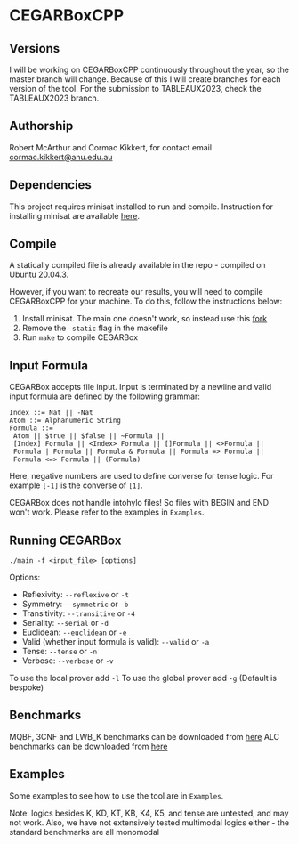 # CEGARBoxCPP

## Versions
I will be working on CEGARBoxCPP continuously throughout the year, so the master branch will change. Because of this I will create branches for each version of the tool.
For the submission to TABLEAUX2023, check the TABLEAUX2023 branch.

## Authorship
Robert McArthur and Cormac Kikkert, for contact email cormac.kikkert@anu.edu.au

## Dependencies
This project requires minisat installed to run and compile. Instruction for installing minisat are available [here](https://github.com/niklasso/minisat).

## Compile
A statically compiled file is already available in the repo - compiled on Ubuntu 20.04.3.

However, if you want to recreate our results, you will need to compile CEGARBoxCPP for your machine. To do this, follow the instructions below:

1. Install minisat. The main one doesn't work, so instead use this [fork](https://github.com/agurfinkel/minisat)
2. Remove the `-static` flag in the makefile
3. Run ``make`` to compile CEGARBox


## Input Formula
CEGARBox accepts file input. Input is terminated by a newline and valid input formula are defined by the following grammar:
```
Index ::= Nat || -Nat
Atom ::= Alphanumeric String
Formula ::=
 Atom || $true || $false || ~Formula ||
 [Index] Formula || <Index> Formula || []Formula || <>Formula || 
 Formula | Formula || Formula & Formula || Formula => Formula || 
 Formula <=> Formula || (Formula) 
```

Here, negative numbers are used to define converse for tense logic. For example ``[-1]`` is the converse of ``[1]``.

CEGARBox does not handle intohylo files! So files with BEGIN and END won't work. Please refer to the examples in `Examples`.

## Running CEGARBox 

``./main -f <input_file> [options]``

Options:

* Reflexivity: ``--reflexive`` or ``-t``
* Symmetry: ``--symmetric`` or ``-b``
* Transitivity: ``--transitive`` or ``-4``
* Seriality: ``--serial`` or ``-d``
* Euclidean: ``--euclidean`` or ``-e``
* Valid (whether input formula is valid): ``--valid`` or ``-a``
* Tense: ``--tense`` or `-n`
* Verbose: ``--verbose`` or `-v`

To use the local prover add `-l`
To use the global prover add `-g`
(Default is bespoke)

## Benchmarks

MQBF, 3CNF and LWB_K benchmarks can be downloaded from [here](http://www.cril.univ-artois.fr/~montmirail/mosaic/#)
ALC benchmarks can be downloaded from [here](https://web.archive.org/web/20190305011522/http://users.cecs.anu.edu.au/~rpg/BDDTab/)

## Examples
Some examples to see how to use the tool are in `Examples`.

Note: logics besides K, KD, KT, KB, K4, K5, and tense are untested, and may not work.
Also, we have not extensively tested multimodal logics either - the standard benchmarks are all monomodal
